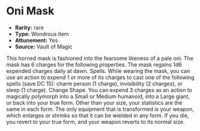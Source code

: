 
# Oni Mask

* **Rarity:** rare
* **Type:** Wondrous item
* **Attunement:** Yes
* **Source:** Vault of Magic


This horned mask is fashioned into the fearsome likeness of a pale oni. The mask has 6 charges for the following properties. The mask regains 1d6 expended charges daily at dawn. Spells. While wearing the mask, you can use an action to expend 1 or more of its charges to cast one of the following spells (save DC 15): charm person (1 charge), invisibility (2 charges), or sleep (1 charge). Change Shape. You can expend 3 charges as an action to magically polymorph into a Small or Medium humanoid, into a Large giant, or back into your true form. Other than your size, your statistics are the same in each form. The only equipment that is transformed is your weapon, which enlarges or shrinks so that it can be wielded in any form. If you die, you revert to your true form, and your weapon reverts to its normal size.
